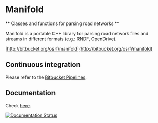 # Manifold

** Classes and functions for parsing road networks **

Manifold is a portable C++ library for parsing road network files and streams in
different formats (e.g.: RNDF, OpenDrive).

  [http://bitbucket.org/osrf/manifold](http://bitbucket.org/osrf/manifold)

## Continuous integration

Please refer to the [Bitbucket Pipelines](https://bitbucket.org/osrf/manifold/addon/pipelines/home#!/).


## Documentation

Check [here](http://manifold.readthedocs.io/en/default/).

[![Documentation Status](https://readthedocs.org/projects/manifold/badge/?version=default)](https://readthedocs.org/projects/manifold/?badge=default)
